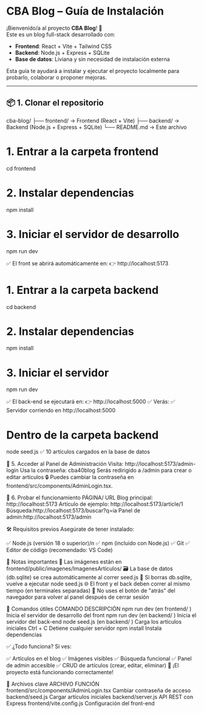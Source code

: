 # CBA Blog – Guía de Instalación

¡Bienvenido/a al proyecto **CBA Blog**! 🎉  
Este es un blog full-stack desarrollado con:
- **Frontend**: React + Vite + Tailwind CSS
- **Backend**: Node.js + Express + SQLite
- **Base de datos**: Liviana y sin necesidad de instalación externa

Esta guía te ayudará a instalar y ejecutar el proyecto localmente para probarlo, colaborar o proponer mejoras.

---

## 📦 1. Clonar el repositorio


cba-blog/
├── frontend/       → Frontend (React + Vite)
├── backend/        → Backend (Node.js + Express + SQLite)
└── README.md       → Este archivo

# 1. Entrar a la carpeta frontend
cd frontend

# 2. Instalar dependencias
npm install

# 3. Iniciar el servidor de desarrollo
npm run dev

✅ El front se abrirá automáticamente en:
👉 http://localhost:5173

# 1. Entrar a la carpeta backend
cd backend

# 2. Instalar dependencias
npm install

# 3. Iniciar el servidor
npm run dev

✅ El back-end se ejecutará en:
👉 http://localhost:5000
✅ Verás: ✅ Servidor corriendo en http://localhost:5000


# Dentro de la carpeta backend
node seed.js
✅ 10 artículos cargados en la base de datos

🔐 5. Acceder al Panel de Administración
Visita: http://localhost:5173/admin-login
Usa la contraseña: cba40blog
Serás redirigido a /admin para crear o editar artículos
🔒 Puedes cambiar la contraseña en frontend/src/components/AdminLogin.tsx. 

🧪 6. Probar el funcionamiento
PÁGINA/ URL
Blog principal: http://localhost:5173
Artículo de ejemplo: http://localhost:5173/article/1
Búsqueda:http://localhost:5173/buscar?q=ia
Panel de admin:http://localhost:5173/admin

🛠 Requisitos previos
Asegúrate de tener instalado:

✅ Node.js (versión 18 o superior)/n
✅ npm (incluido con Node.js)
✅ Git
✅ Editor de código (recomendado: VS Code)

📝 Notas importantes
📁 Las imágenes están en frontend/public/imagenes/ImagenesArticulos/
🗃 La base de datos (db.sqlite) se crea automáticamente al correr seed.js
🔁 Si borras db.sqlite, vuelve a ejecutar node seed.js
🌐 El front y el back deben correr al mismo tiempo (en terminales separadas)
🚫 No uses el botón de "atrás" del navegador para volver al panel después de cerrar sesión

🧩 Comandos útiles
COMANDO
DESCRIPCIÓN
npm run dev
(en
frontend/
)
Inicia el servidor de desarrollo del front
npm run dev
(en
backend/
)
Inicia el servidor del back-end
node seed.js
(en
backend/
)
Carga los artículos iniciales
Ctrl + C
Detiene cualquier servidor
npm install
Instala dependencias

✅ ¿Todo funciona?
Si ves:

✅ Artículos en el blog
✅ Imágenes visibles
✅ Búsqueda funcional
✅ Panel de admin accesible
✅ CRUD de artículos (crear, editar, eliminar)
🎉 ¡El proyecto está funcionando correctamente!

📁 Archivos clave
ARCHIVO
FUNCIÓN
frontend/src/components/AdminLogin.tsx
Cambiar contraseña de acceso
backend/seed.js
Cargar artículos iniciales
backend/server.js
API REST con Express
frontend/vite.config.js
Configuración del front-end


